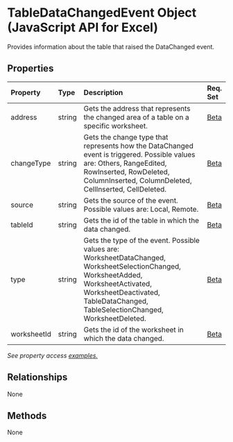 # TableDataChangedEvent Object (JavaScript API for Excel)

Provides information about the table that raised the DataChanged event.

## Properties

| Property	   | Type	|Description| Req. Set|
|:---------------|:--------|:----------|:----|
|address|string|Gets the address that represents the changed area of a table on a specific worksheet.|[Beta](../requirement-sets/excel-api-requirement-sets.md)|
|changeType|string|Gets the change type that represents how the DataChanged event is triggered. Possible values are: Others, RangeEdited, RowInserted, RowDeleted, ColumnInserted, ColumnDeleted, CellInserted, CellDeleted.|[Beta](../requirement-sets/excel-api-requirement-sets.md)|
|source|string|Gets the source of the event. Possible values are: Local, Remote.|[Beta](../requirement-sets/excel-api-requirement-sets.md)|
|tableId|string|Gets the id of the table in which the data changed.|[Beta](../requirement-sets/excel-api-requirement-sets.md)|
|type|string|Gets the type of the event. Possible values are: WorksheetDataChanged, WorksheetSelectionChanged, WorksheetAdded, WorksheetActivated, WorksheetDeactivated, TableDataChanged, TableSelectionChanged, WorksheetDeleted.|[Beta](../requirement-sets/excel-api-requirement-sets.md)|
|worksheetId|string|Gets the id of the worksheet in which the data changed.|[Beta](../requirement-sets/excel-api-requirement-sets.md)|

_See property access [examples.](#property-access-examples)_

## Relationships
None


## Methods
None

